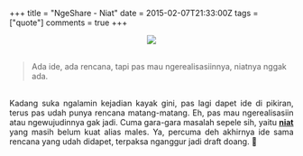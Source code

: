 +++
title = "NgeShare - Niat"
date = 2015-02-07T21:33:00Z
tags = ["quote"]
comments = true
+++

<center><img border="0" data-original-height="430" data-original-width="688" src="https://2.bp.blogspot.com/-8jgMuxAGWTA/XNofiEh6wgI/AAAAAAAATmk/vj9rDTwDqJ8cplEhCRxjqfDqr4eMP0d-ACLcBGAs/s1600/lazy-cat.jpg" /></center><br />
<blockquote class="tr_bq">Ada ide, ada rencana, tapi pas mau ngerealisasiinnya, niatnya nggak ada.</blockquote><br />
<div style="text-align: justify;">Kadang suka ngalamin kejadian kayak gini, pas lagi dapet ide di pikiran, terus pas udah punya rencana matang-matang. Eh, pas mau ngerealisasiin atau ngewujudinnya gak jadi. Cuma gara-gara masalah sepele sih, yaitu <a href="http://khotbahjumat.com/amal-itu-tergantung-niatnya/" target="_blank"><b>niat</b></a> yang masih belum kuat alias males. Ya, percuma deh akhirnya ide sama rencana yang udah didapet, terpaksa nganggur jadi draft doang. 😤</div>
